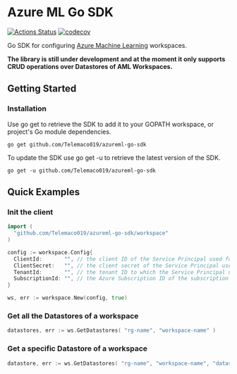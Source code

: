 # Azure ML Go SDK

[![Actions Status](https://github.com/telemaco019/azureml-go-sdk/workflows/test/badge.svg)](https://github.com/telemaco019/azureml-go-sdk/actions)
[![codecov](https://codecov.io/gh/telemaco019/azureml-go-sdk/branch/main/graph/badge.svg)](https://codecov.io/gh/telemaco019/azureml-go-sdk)

Go SDK for configuring [Azure Machine Learning](https://azure.microsoft.com/en-us/services/machine-learning/)
workspaces.

**The library is still under development and at the moment it only supports CRUD operations over Datastores of AML
Workspaces.**

## Getting Started

### Installation

Use go get to retrieve the SDK to add it to your GOPATH workspace, or project's Go module dependencies.

```shell
go get github.com/Telemaco019/azureml-go-sdk
```

To update the SDK use go get -u to retrieve the latest version of the SDK.

```shell
go get -u github.com/Telemaco019/azureml-go-sdk
```

## Quick Examples

### Init the client

```go
import (
  "github.com/Telemaco019/azureml-go-sdk/workspace"
)

config := workspace.Config{
  ClientId:       "", // the client ID of the Service Principal used for authenticating with Azure
  ClientSecret:   "", // the client secret of the Service Principal used for authenticating with Azure
  TenantId:       "", // the tenant ID to which the Service Principal used for authenticating with Azure belongs to
  SubscriptionId: "", // the Azure Subscription ID of the subscription containing the AML Workspace
}

ws, err := workspace.New(config, true)
```

### Get all the Datastores of a workspace

```go
datastores, err := ws.GetDatastores( "rg-name", "workspace-name" )
```

### Get a specific Datastore of a workspace

```go
datastore, err := ws.GetDatastores( "rg-name", "workspace-name", "datastore-name" )
```
